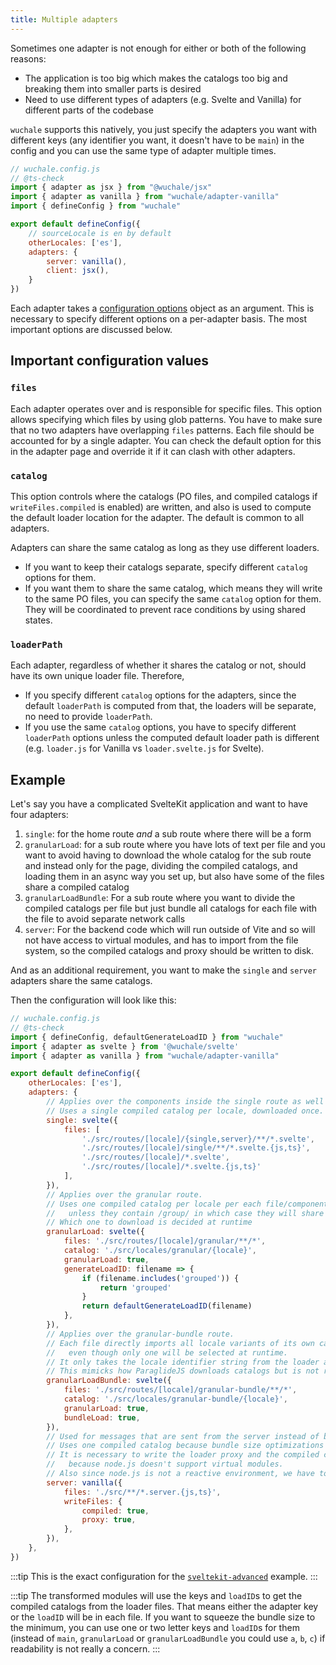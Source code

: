 ```yaml
---
title: Multiple adapters
---
```


Sometimes one adapter is not enough for either or both of the following
reasons:

- The application is too big which makes the catalogs too big and breaking them into smaller parts is desired
- Need to use different types of adapters (e.g. Svelte and Vanilla) for different parts of the codebase

`wuchale` supports this natively, you just specify the adapters you want with
different keys (any identifier you want, it doesn't have to be `main`) in the
config and you can use the same type of adapter multiple times.

```js
// wuchale.config.js
// @ts-check
import { adapter as jsx } from "@wuchale/jsx"
import { adapter as vanilla } from "wuchale/adapter-vanilla"
import { defineConfig } from "wuchale"

export default defineConfig({
    // sourceLocale is en by default
    otherLocales: ['es'],
    adapters: {
        server: vanilla(),
        client: jsx(),
    }
})
```

Each adapter takes a [configuration options](/reference/adapter-common/) object
as an argument. This is necessary to specify different options on a per-adapter
basis. The most important options are discussed below.

## Important configuration values

### `files`

Each adapter operates over and is responsible for specific files. This option
allows specifying which files by using glob patterns. You have to make sure
that no two adapters have overlapping `files` patterns. Each file should be
accounted for by a single adapter. You can check the default option for this in
the adapter page and override it if it can clash with other adapters.

### `catalog`

This option controls where the catalogs (PO files, and compiled catalogs if
`writeFiles.compiled` is enabled) are written, and also is used to compute the
default loader location for the adapter. The default is common to all adapters.

Adapters can share the same catalog as long as they use different loaders.

- If you want to keep their catalogs separate, specify different `catalog` options for them.
- If you want them to share the same catalog, which means they will write to the same PO files, you can specify the same `catalog` option for them. They will be coordinated to prevent race conditions by using shared states.

### `loaderPath`

Each adapter, regardless of whether it shares the catalog or not, should have its own unique loader file. Therefore,

- If you specify different `catalog` options for the adapters, since the default `loaderPath` is computed from that, the loaders will be separate, no need to provide `loaderPath`.
- If you use the same `catalog` options, you have to specify different `loaderPath` options unless the computed default loader path is different (e.g. `loader.js` for Vanilla vs `loader.svelte.js` for Svelte).

## Example

Let's say you have a complicated SvelteKit application and want to have four adapters:

1. `single`: for the home route *and* a sub route where there will be a form
1. `granularLoad`: for a sub route where you have lots of text per file and you want to avoid having to download the whole catalog for the sub route and instead only for the page, dividing the compiled catalogs, and loading them in an async way you set up, but also have some of the files share a compiled catalog
1. `granularLoadBundle`: For a sub route where you want to divide the compiled catalogs per file but just bundle all catalogs for each file with the file to avoid separate network calls
1. `server`: For the backend code which will run outside of Vite and so will not have access to virtual modules, and has to import from the file system, so the compiled catalogs and proxy should be written to disk.

And as an additional requirement, you want to make the `single` and `server`
adapters share the same catalogs.

Then the configuration will look like this:

```js
// wuchale.config.js
// @ts-check
import { defineConfig, defaultGenerateLoadID } from "wuchale"
import { adapter as svelte } from '@wuchale/svelte'
import { adapter as vanilla } from "wuchale/adapter-vanilla"

export default defineConfig({
    otherLocales: ['es'],
    adapters: {
        // Applies over the components inside the single route as well as the top level route.
        // Uses a single compiled catalog per locale, downloaded once.
        single: svelte({
            files: [
                './src/routes/[locale]/{single,server}/**/*.svelte',
                './src/routes/[locale]/single/**/*.svelte.{js,ts}',
                './src/routes/[locale]/*.svelte',
                './src/routes/[locale]/*.svelte.{js,ts}'
            ],
        }),
        // Applies over the granular route.
        // Uses one compiled catalog per locale per each file/component
        //   unless they contain /group/ in which case they will share one compiled catalog.
        // Which one to download is decided at runtime
        granularLoad: svelte({
            files: './src/routes/[locale]/granular/**/*',
            catalog: './src/locales/granular/{locale}',
            granularLoad: true,
            generateLoadID: filename => {
                if (filename.includes('grouped')) {
                    return 'grouped'
                }
                return defaultGenerateLoadID(filename)
            },
        }),
        // Applies over the granular-bundle route.
        // Each file directly imports all locale variants of its own catalog,
        //   even though only one will be selected at runtime.
        // It only takes the locale identifier string from the loader at runtime.
        // This mimicks how ParaglideJS downloads catalogs but is not recommended.
        granularLoadBundle: svelte({
            files: './src/routes/[locale]/granular-bundle/**/*',
            catalog: './src/locales/granular-bundle/{locale}',
            granularLoad: true,
            bundleLoad: true,
        }),
        // Used for messages that are sent from the server instead of being rendered client-side.
        // Uses one compiled catalog because bundle size optimizations are irrelevant on the server.
        // It is necessary to write the loader proxy and the compiled catalogs to disk
        //   because node.js doesn't support virtual modules.
        // Also since node.js is not a reactive environment, we have to initialize the runtime inside functions.
        server: vanilla({
            files: './src/**/*.server.{js,ts}',
            writeFiles: {
                compiled: true,
                proxy: true,
            },
        }),
    },
})
```

:::tip
This is the exact configuration for the [`sveltekit-advanced`](https://github.com/wuchalejs/examples/tree/main/sveltekit-advanced) example.
:::

:::tip
The transformed modules will use the keys and `loadID`s to get the compiled
catalogs from the loader files. That means either the adapter key or the
`loadID` will be in each file. If you want to squeeze the bundle size to the
minimum, you can use one or two letter keys and `loadID`s for them (instead of
`main`, `granularLoad` or `granularLoadBundle` you could use `a`, `b`, `c`) if
readability is not really a concern.
:::
